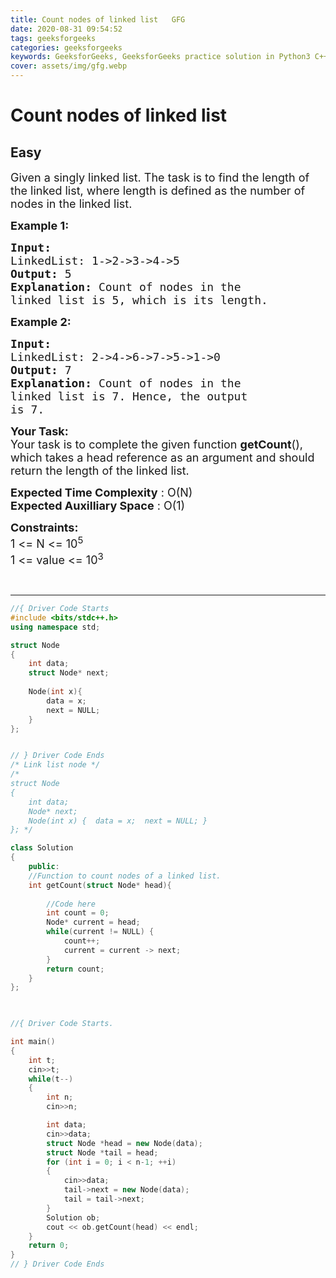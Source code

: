 ```yaml
---
title: Count nodes of linked list   GFG
date: 2020-08-31 09:54:52
tags: geeksforgeeks
categories: geeksforgeeks
keywords: GeeksforGeeks, GeeksforGeeks practice solution in Python3 C++ Java, Count nodes of linked list - GFG solution
cover: assets/img/gfg.webp
---
```



# Count nodes of linked list
## Easy
<div class="problems_problem_content__Xm_eO"><p><span style="font-size:18px">Given a singly linked list. The task is to find the length of the linked list, where length is defined as the number of nodes in the linked list.</span></p>

<p><strong><span style="font-size:18px">Example 1:</span></strong></p>

<pre><strong><span style="font-size:18px">Input:
</span></strong><span style="font-size:18px">LinkedList: 1-&gt;2-&gt;3-&gt;4-&gt;5
<strong>Output: </strong>5<strong>
Explanation: </strong>Count of nodes in the 
linked list is 5, which is its length.</span>
</pre>

<p><strong><span style="font-size:18px">Example 2:</span></strong></p>

<pre><strong><span style="font-size:18px">Input:
</span></strong><span style="font-size:18px">LinkedList: 2-&gt;4-&gt;6-&gt;7-&gt;5-&gt;1-&gt;0
<strong>Output: </strong>7<strong>
Explanation: </strong>Count of nodes in the
linked list is 7. Hence, the output
is 7.</span></pre>

<p><span style="font-size:18px"><strong>Your Task:</strong><br>
Your task is to complete the given function <strong>getCount</strong>(), which takes a head reference as an argument and should return the length of the linked list.</span></p>

<p><span style="font-size:18px"><strong>Expected Time Complexity</strong> : O(N)<br>
<strong>Expected Auxilliary Space</strong> : O(1)</span></p>

<p><span style="font-size:18px"><strong>Constraints:</strong><br>
1 &lt;= N &lt;= 10<sup>5</sup><br>
1 &lt;= value &lt;= 10<sup>3</sup></span></p>

<p>&nbsp;</p>
</div>

---




```cpp
//{ Driver Code Starts
#include <bits/stdc++.h> 
using namespace std; 

struct Node
{
    int data;
    struct Node* next;
    
    Node(int x){
        data = x;
        next = NULL;
    }
};


// } Driver Code Ends
/* Link list node */
/*
struct Node
{
    int data;
    Node* next;
    Node(int x) {  data = x;  next = NULL; }
}; */

class Solution
{
    public:
    //Function to count nodes of a linked list.
    int getCount(struct Node* head){
    
        //Code here
        int count = 0;
        Node* current = head;
        while(current != NULL) {
            count++;
            current = current -> next;
        }
        return count;
    }
};
    


//{ Driver Code Starts.

int main() 
{ 
    int t;
    cin>>t;
    while(t--)
    {
        int n;
        cin>>n;

        int data;
        cin>>data;
        struct Node *head = new Node(data);
        struct Node *tail = head;
        for (int i = 0; i < n-1; ++i)
        {
            cin>>data;
            tail->next = new Node(data);
            tail = tail->next;
        }
        Solution ob;
        cout << ob.getCount(head) << endl;
    }
    return 0;
}
// } Driver Code Ends
```

